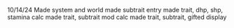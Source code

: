 10/14/24
Made system and world
made subtrait entry
made trait, dhp, shp, stamina calc
made trait, subtrait mod calc
made trait, subtrait, gifted display
